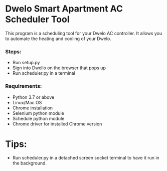 # Dwelo Smart Apartment AC Scheduler Tool

This program is a scheduling tool for your Dwelo AC controller. It allows you to automate the heating and cooling of your Dwelo. 

### Steps: 
- Run setup.py
- Sign into Dwello on the browser that pops up
- Run scheduler.py in a terminal

### Requirements:
- Python 3.7 or above
- Linux/Mac OS
- Chrome installation
- Selenium python module
- Schedule python module
- Chrome driver for installed Chrome version

# Tips:
- Run scheduler.py in a detached screen socket terminal to have it run in the background.
